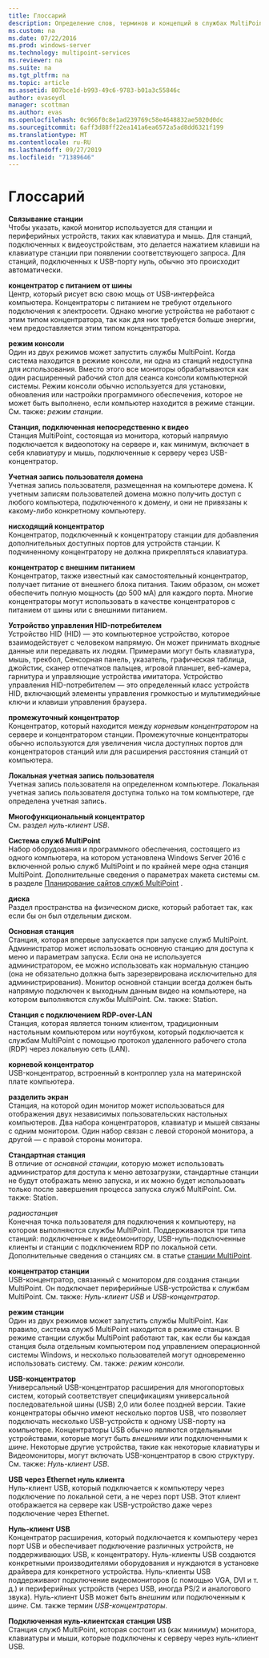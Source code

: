 ```yaml
---
title: Глоссарий
description: Определение слов, терминов и концепций в службах MultiPoint
ms.custom: na
ms.date: 07/22/2016
ms.prod: windows-server
ms.technology: multipoint-services
ms.reviewer: na
ms.suite: na
ms.tgt_pltfrm: na
ms.topic: article
ms.assetid: 807bce1d-b993-49c6-9783-b01a3c55846c
author: evaseydl
manager: scottman
ms.author: evas
ms.openlocfilehash: 0c966f0c8e1ad239769c58e4648832ae5020d0dc
ms.sourcegitcommit: 6aff3d88ff22ea141a6ea6572a5ad8dd6321f199
ms.translationtype: MT
ms.contentlocale: ru-RU
ms.lasthandoff: 09/27/2019
ms.locfileid: "71389646"
---
```

# <a name="glossary"></a>Глоссарий
**Связывание станции**  
Чтобы указать, какой монитор используется для станции и периферийных устройств, таких как клавиатура и мышь. Для станций, подключенных к видеоустройствам, это делается нажатием клавиши на клавиатуре станции при появлении соответствующего запроса. Для станций, подключенных к USB-порту нуль, обычно это происходит автоматически.  
  
**концентратор с питанием от шины**  
Центр, который рисует всю свою мощь от USB-интерфейса компьютера. Концентраторы с питанием не требуют отдельного подключения к электросети. Однако многие устройства не работают с этим типом концентратора, так как для них требуется больше энергии, чем предоставляется этим типом концентратора.  
  
**режим консоли**  
Один из двух режимов может запустить службы MultiPoint. Когда система находится в режиме консоли, ни одна из станций недоступна для использования. Вместо этого все мониторы обрабатываются как один расширенный рабочий стол для сеанса консоли компьютерной системы. Режим консоли обычно используется для установки, обновления или настройки программного обеспечения, которое не может быть выполнено, если компьютер находится в режиме станции. См. также: *режим станции*.  
  
**Станция, подключенная непосредственно к видео**  
Станция MultiPoint, состоящая из монитора, который напрямую подключается к видеопотоку на сервере и, как минимум, включает в себя клавиатуру и мышь, подключенные к серверу через USB-концентратор.  
  
**Учетная запись пользователя домена**  
Учетная запись пользователя, размещенная на компьютере домена. К учетным записям пользователей домена можно получить доступ с любого компьютера, подключенного к домену, и они не привязаны к какому-либо конкретному компьютеру.  
  
**нисходящий концентратор**  
Концентратор, подключенный к концентратору станции для добавления дополнительных доступных портов для устройств станции. К подчиненному концентратору не должна прикрепляться клавиатура.  
  
**концентратор с внешним питанием**  
Концентратор, также известный как самостоятельный концентратор, получает питание от внешнего блока питания. Таким образом, он может обеспечить полную мощность (до 500 мА) для каждого порта. Многие концентраторы могут использовать в качестве концентраторов с питанием от шины или с внешними питанием.  
  
**Устройство управления HID-потребителем**  
Устройство HID (HID) — это компьютерное устройство, которое взаимодействует с человеком напрямую. Он может принимать входные данные или передавать их людям. Примерами могут быть клавиатура, мышь, трекбол, Сенсорная панель, указатель, графическая таблица, джойстик, сканер отпечатков пальцев, игровой планшет, веб-камера, гарнитура и управляющие устройства имитатора. Устройство управления HID-потребителем — это определенный класс устройств HID, включающий элементы управления громкостью и мультимедийные ключи и клавиши управления браузера.  
  
**промежуточный концентратор**  
Концентратор, который находится между *корневым концентратором* на сервере и концентратором станции. Промежуточные концентраторы обычно используются для увеличения числа доступных портов для концентраторов станций или для расширения расстояния станций от компьютера.  
  
**Локальная учетная запись пользователя**  
Учетная запись пользователя на определенном компьютере. Локальная учетная запись пользователя доступна только на том компьютере, где определена учетная запись.  
  
**Многофункциональный концентратор**  
См. раздел *нуль-клиент USB*.  
  
**Система служб MultiPoint**  
Набор оборудования и программного обеспечения, состоящего из одного компьютера, на котором установлена Windows Server 2016 с включенной ролью служб MultiPoint и по крайней мере одна станция MultiPoint. Дополнительные сведения о параметрах макета системы см. в разделе [Планирование сайтов служб MultiPoint](MultiPoint-services-Site-Planning.md) .  
  
**диска**  
Раздел пространства на физическом диске, который работает так, как если бы он был отдельным диском.  
  
**Основная станция**  
Станция, которая впервые запускается при запуске служб MultiPoint. Администратор может использовать основную станцию для доступа к меню и параметрам запуска. Если она не используется администратором, ее можно использовать как нормальную станцию (она не обязательно должна быть зарезервирована исключительно для администрирования). Монитор основной станции всегда должен быть напрямую подключен к выходным данным видео на компьютере, на котором выполняются службы MultiPoint. См. также: Station.  
  
**Станция с подключением RDP-over-LAN**  
Станция, которая является тонким клиентом, традиционным настольным компьютером или ноутбуком, который подключается к службам MultiPoint с помощью протокол удаленного рабочего стола (RDP) через локальную сеть (LAN).  
  
**корневой концентратор**  
USB-концентратор, встроенный в контроллер узла на материнской плате компьютера.  
  
**разделить экран**  
Станция, на которой один монитор может использоваться для отображения двух независимых пользовательских настольных компьютеров. Два набора концентраторов, клавиатур и мышей связаны с одним монитором. Один набор связан с левой стороной монитора, а другой — с правой стороны монитора.  
  
**Стандартная станция**  
В отличие от *основной станции*, которую может использовать администратор для доступа к меню автозагрузки, стандартные станции не будут отображать меню запуска, и их можно будет использовать только после завершения процесса запуска служб MultiPoint. См. также: Station.  
  
*радиостанция*  
Конечная точка пользователя для подключения к компьютеру, на котором выполняются службы MultiPoint. Поддерживаются три типа станций: подключенные к видеомонитору, USB-нуль-подключенные клиенты и станции с подключением RDP по локальной сети. Дополнительные сведения о станциях см. в статье [станции MultiPoint](MultiPoint-services-Stations.md).  
  
**концентратор станции**  
USB-концентратор, связанный с монитором для создания станции MultiPoint. Он подключает периферийные USB-устройства к службам MultiPoint. См. также: *Нуль-клиент USB* и *USB-концентратор*.  
  
**режим станции**  
Один из двух режимов может запустить службы MultiPoint. Как правило, система служб MultiPoint находится в режиме станции. В режиме станции службы MultiPoint работают так, как если бы каждая станция была отдельным компьютером под управлением операционной системы Windows, и несколько пользователей могут одновременно использовать систему. См. также: *режим консоли*.  
  
**USB-концентратор**  
Универсальный USB-концентратор расширения для многопортовых систем, который соответствует спецификациям универсальной последовательной шины (USB) 2,0 или более поздней версии. Такие концентраторы обычно имеют несколько портов USB, что позволяет подключать несколько USB-устройств к одному USB-порту на компьютере. Концентраторы USB обычно являются отдельными устройствами, которые могут быть *внешними* или подключенными к *шине*. Некоторые другие устройства, такие как некоторые клавиатуры и Видеомониторы, могут включать USB-концентратор в свою структуру. См. также: *Нуль-клиент USB*.  
  
**USB через Ethernet нуль клиента**  
Нуль-клиент USB, который подключается к компьютеру через подключение по локальной сети, а не через порт USB. Этот клиент отображается на сервере как USB-устройство даже через подключение через Ethernet.  
  
**Нуль-клиент USB**  
Концентратор расширения, который подключается к компьютеру через порт USB и обеспечивает подключение различных устройств, не поддерживающих USB, к концентратору. Нуль-клиенты USB создаются конкретными производителями оборудования и нуждаются в установке драйвера для конкретного устройства. Нуль-клиенты USB поддерживают подключение видеомониторов (с помощью VGA, DVI и т. д.) и периферийных устройств (через USB, иногда PS/2 и аналогового звука). Нуль-клиент USB может быть *внешним* или подключенным к *шине*. См. также термин *USB-концентраторы*.  
  
**Подключенная нуль-клиентская станция USB**  
Станция служб MultiPoint, которая состоит из (как минимум) монитора, клавиатуры и мыши, которые подключены к серверу через нуль-клиент USB.  
  
